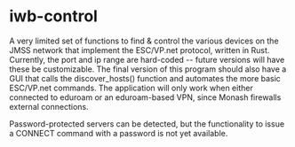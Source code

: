 iwb-control
===========

A very limited set of functions to find & control the various devices on the JMSS network that implement the ESC/VP.net protocol, written in Rust. Currently, the port and ip range are hard-coded -- future versions will have these be customizable. The final version of this program should also have a GUI that calls the discover_hosts() function and automates the more basic ESC/VP.net commands. The application will only work when either connected to eduroam or an eduroam-based VPN, since Monash firewalls external connections.

Password-protected servers can be detected, but the functionality to issue a CONNECT command with a password is not yet available.
